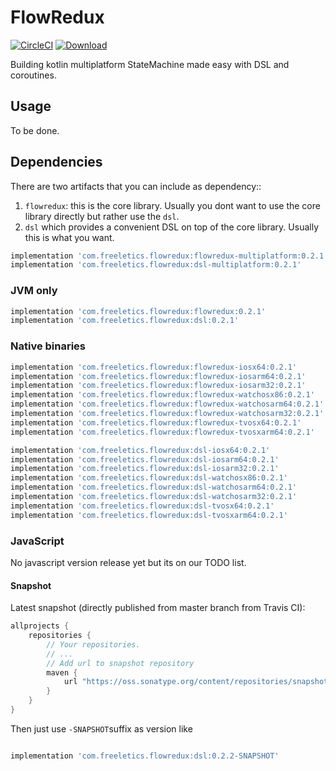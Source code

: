 # FlowRedux

[![CircleCI](https://circleci.com/gh/freeletics/FlowRedux.svg?style=svg)](https://circleci.com/gh/freeletics/FlowFedux)
[![Download](https://maven-badges.herokuapp.com/maven-central/com.freeletics.flowredux/flowredux/badge.svg) ](https://maven-badges.herokuapp.com/maven-central/com.freeletics.flowredux/flowredux)

Building kotlin multiplatform StateMachine made easy with DSL and coroutines.

## Usage

To be done.

## Dependencies
There are two artifacts that you can include as dependency::
1. `flowredux`: this is the core library. Usually you dont want to use the core library directly but rather use the `dsl`.
2. `dsl` which provides a convenient DSL on top of the core library. Usually this is what you want.

```groovy
implementation 'com.freeletics.flowredux:flowredux-multiplatform:0.2.1'
implementation 'com.freeletics.flowredux:dsl-multiplatform:0.2.1'
```

### JVM only
```groovy
implementation 'com.freeletics.flowredux:flowredux:0.2.1'
implementation 'com.freeletics.flowredux:dsl:0.2.1'
```

### Native binaries
```groovy
implementation 'com.freeletics.flowredux:flowredux-iosx64:0.2.1'
implementation 'com.freeletics.flowredux:flowredux-iosarm64:0.2.1'
implementation 'com.freeletics.flowredux:flowredux-iosarm32:0.2.1'
implementation 'com.freeletics.flowredux:flowredux-watchosx86:0.2.1'
implementation 'com.freeletics.flowredux:flowredux-watchosarm64:0.2.1'
implementation 'com.freeletics.flowredux:flowredux-watchosarm32:0.2.1'
implementation 'com.freeletics.flowredux:flowredux-tvosx64:0.2.1'
implementation 'com.freeletics.flowredux:flowredux-tvosxarm64:0.2.1'

implementation 'com.freeletics.flowredux:dsl-iosx64:0.2.1'
implementation 'com.freeletics.flowredux:dsl-iosarm64:0.2.1'
implementation 'com.freeletics.flowredux:dsl-iosarm32:0.2.1'
implementation 'com.freeletics.flowredux:dsl-watchosx86:0.2.1'
implementation 'com.freeletics.flowredux:dsl-watchosarm64:0.2.1'
implementation 'com.freeletics.flowredux:dsl-watchosarm32:0.2.1'
implementation 'com.freeletics.flowredux:dsl-tvosx64:0.2.1'
implementation 'com.freeletics.flowredux:dsl-tvosxarm64:0.2.1'
```

### JavaScript
No javascript version release yet but its on our TODO list.


#### Snapshot
Latest snapshot (directly published from master branch from Travis CI):

```groovy
allprojects {
    repositories {
        // Your repositories.
        // ...
        // Add url to snapshot repository
        maven {
            url "https://oss.sonatype.org/content/repositories/snapshots/"
        }
    }
}
```

Then just use `-SNAPSHOT`suffix as version like
```groovy

implementation 'com.freeletics.flowredux:dsl:0.2.2-SNAPSHOT'
```
